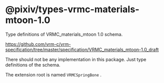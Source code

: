 # @pixiv/types-vrmc-materials-mtoon-1.0

Type definitions of VRMC_materials_mtoon 1.0 schema.

https://github.com/vrm-c/vrm-specification/tree/master/specification/VRMC_materials_mtoon-1.0_draft

There should not be any implementation in this package. Just type definitions of the schema.

The extension root is named `VRMCSpringBone` .
